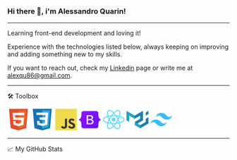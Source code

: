 ### Hi there 👋, i'm Alessandro Quarin!

---

Learning front-end development and loving it!

Experience with the technologies listed below, always keeping on improving and adding something new to my skills.

If you want to reach out, check my [Linkedin](https://www.linkedin.com/in/alessandro-quarin-981475113/) page or write me at alexqu86@gmail.com. 

---


🛠️ Toolbox

<img src="https://github.com/devicons/devicon/blob/master/icons/html5/html5-original.svg" alt="JS logo" width="50" height="50"> <img src="https://github.com/devicons/devicon/blob/master/icons/css3/css3-original.svg" alt="CSS logo" width="50" height="50"> <img src="https://github.com/devicons/devicon/blob/master/icons/javascript/javascript-original.svg" alt="JS logo" width="50" height="50"> <img src="https://github.com/devicons/devicon/blob/master/icons/bootstrap/bootstrap-original.svg" alt="JS logo" width="50" height="50"> <img src="https://github.com/devicons/devicon/blob/master/icons/react/react-original.svg" alt="JS logo" width="50" height="50"> <img src="https://github.com/devicons/devicon/blob/master/icons/materialui/materialui-original.svg" alt="JS logo" width="50" height="50"> <img src="https://github.com/devicons/devicon/blob/master/icons/tailwindcss/tailwindcss-plain.svg" alt="JS logo" width="50" height="50">

---

📈 My GitHub Stats





<!--
**alexquu/alexquu** is a ✨ _special_ ✨ repository because its `README.md` (this file) appears on your GitHub profile.

Here are some ideas to get you started:

- 🔭 I’m currently working on ...
- 🌱 I’m currently learning ...
- 👯 I’m looking to collaborate on ...
- 🤔 I’m looking for help with ...
- 💬 Ask me about ...
- 📫 How to reach me: ...
- 😄 Pronouns: ...
- ⚡ Fun fact: ...
-->
